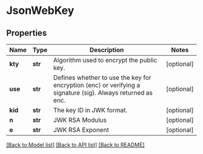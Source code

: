 # JsonWebKey

## Properties
Name | Type | Description | Notes
------------ | ------------- | ------------- | -------------
**kty** | **str** | Algorithm used to encrypt the public key. | [optional] 
**use** | **str** | Defines whether to use the key for encryption (enc) or verifying a signature (sig). Always returned as enc. | [optional] 
**kid** | **str** | The key ID in JWK format. | [optional] 
**n** | **str** | JWK RSA Modulus | [optional] 
**e** | **str** | JWK RSA Exponent | [optional] 

[[Back to Model list]](../README.md#documentation-for-models) [[Back to API list]](../README.md#documentation-for-api-endpoints) [[Back to README]](../README.md)



